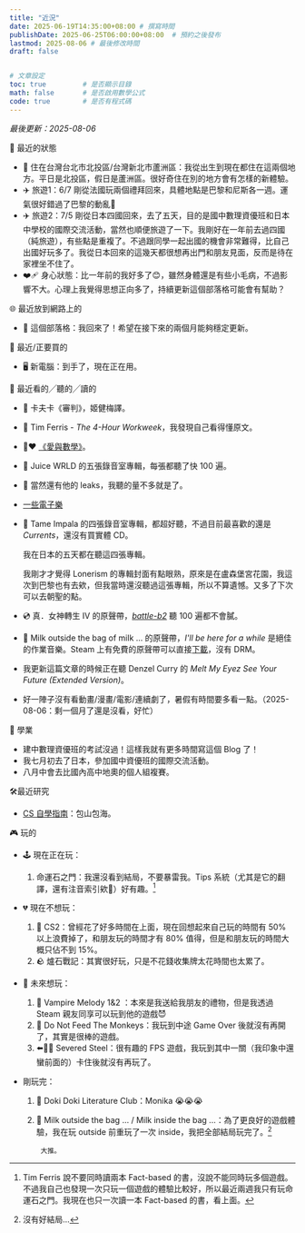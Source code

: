 ```yaml
---
title: "近況"
date: 2025-06-19T14:35:00+08:00 # 撰寫時間
publishDate: 2025-06-25T06:00:00+08:00  # 預約之後發布
lastmod: 2025-08-06 # 最後修改時間
draft: false


# 文章設定
toc: true         # 是否顯示目錄
math: false       # 是否啟用數學公式
code: true        # 是否有程式碼
---
```


_最後更新：2025-08-06_

🏡 最近的狀態

* 📍 住在台灣台北市北投區/台灣新北市蘆洲區：我從出生到現在都住在這兩個地方。平日是北投區，假日是蘆洲區。很好奇住在別的地方會有怎樣的新體驗。
* ✈️ 旅遊1：6/7 剛從法國玩兩個禮拜回來，具體地點是巴黎和尼斯各一週。運氣很好錯過了巴黎的動亂🤧
* ✈️ 旅遊2：7/5 剛從日本四國回來，去了五天，目的是國中數理資優班和日本中學校的國際交流活動，當然也順便旅遊了一下。我剛好在一年前去過四國（純旅遊），有些點是重複了。不過跟同學一起出國的機會非常難得，比自己出國好玩多了。我從日本回來的這幾天都很想再出門和朋友見面，反而是待在家裡坐不住了。
* ❤️‍🩹 身心狀態：比一年前的我好多了😊，雖然身體還是有些小毛病，不過影響不大。心理上我覺得思想正向多了，持續更新這個部落格可能會有幫助？

🌐 最近放到網路上的

* 📝 這個部落格：我回來了！希望在接下來的兩個月能夠穩定更新。

💸 最近/正要買的

* 🖥️ 新電腦：到手了，現在正在用。

👀 最近看的╱聽的╱讀的

* 📖 卡夫卡《審判》，姬健梅譯。
* 📖 Tim Ferris - _The 4-Hour Workweek_，我發現自己看得懂原文。
* 🟰❤️ [《愛與數學》](https://tux24.xyz/articles/ck-math-summer-vacation-homework/)。
* 🧃 Juice WRLD 的五張錄音室專輯，每張都聽了快 100 遍。
* 🧃 當然還有他的 leaks，我聽的量不多就是了。
* [一些電子樂](https://tux24.xyz/articles/birth-of-new-day/)
* 🐐 Tame Impala 的四張錄音室專輯，都超好聽，不過目前最喜歡的還是 _Currents_，還沒有買實體 CD。

	我在日本的五天都在聽這四張專輯。

	我剛才才覺得 Lonerism 的專輯封面有點眼熟，原來是在盧森堡宮花園，我這次到巴黎也有去欸，但我當時還沒聽過這張專輯，所以不算遺憾。又多了下次可以去朝聖的點。

* 💿️ 真．女神轉生 IV 的原聲帶，[_battle-b2_](https://tux24.xyz/articles/battle-b2) 聽 100 遍都不會膩。
* 🥛 Milk outside the bag of milk ... 的原聲帶，_I'll be here for a while_ 是絕佳的作業音樂。Steam 上有免費的原聲帶可以直接[下載](https://tux24.xyz/articles/download-it-dont-stream-it/)，沒有 DRM。
* 我更新這篇文章的時候正在聽 Denzel Curry 的 _Melt My Eyez See Your Future (Extended Version)_。
* 好一陣子沒有看動畫/漫畫/電影/連續劇了，暑假有時間要多看一點。（2025-08-06：剩一個月了還是沒看，好忙）

📑 學業

* 建中數理資優班的考試沒過！這樣我就有更多時間寫這個 Blog 了！
* 我七月初去了日本，參加國中資優班的國際交流活動。
* 八月中會去比國內高中地奧的個人組複賽。

🛠️最近研究

* [CS 自學指南](https://csdiy.wiki/)：包山包海。

🎮 玩的

* 🕹️ 現在正在玩：
    1. 命運石之門：我還沒看到結局，不要暴雷我。Tips 系統（尤其是它的翻譯，還有注音索引欸🤣）好有趣。[^3]
 
* 💔 現在不想玩：
    1. 🔫 CS2：曾經花了好多時間在上面，現在回想起來自己玩的時間有 50% 以上浪費掉了，和朋友玩的時間才有 80% 值得，但是和朋友玩的時間大概只佔不到 15%。
    2. 🪨 爐石戰記：其實很好玩，只是不花錢收集牌太花時間也太累了。

* 💖 未來想玩：
    1. 🧛 Vampire Melody 1&2 ：本來是我送給我朋友的禮物，但是我透過 Steam 親友同享可以玩到他的遊戲😈
    2. 🙊 Do Not Feed The Monkeys：我玩到中途 Game Over 後就沒有再開了，其實是很棒的遊戲。
    3. ⬅️🤚🚫 Severed Steel：很有趣的 FPS 遊戲，我玩到其中一關（我印象中還蠻前面的）卡住後就沒有再玩了。

* 剛玩完：
	1. 💓 Doki Doki Literature Club：Monika 😭😭😭
	2. 🥛 Milk outside the bag … / Milk inside the bag …：為了更良好的遊戲體驗，我在玩 outside 前重玩了一次 inside，我把全部結局玩完了。[^2]
	
			大推。

[^2]: 沒有好結局...

[^3]: Tim Ferris 說不要同時讀兩本 Fact-based 的書，沒說不能同時玩多個遊戲。不過我自己也發現一次只玩一個遊戲的體驗比較好，所以最近兩週我只有玩命運石之門。我現在也只一次讀一本 Fact-based 的書，看上面。